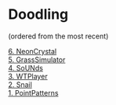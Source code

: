 # Doodling

(ordered from the most recent)

[6. NeonCrystal](https://rawgit.com/PierfrancescoSoffritti/Doodling/master/6.%20NeonCrystal/index.html) <br/>
[5. GrassSimulator](https://rawgit.com/PierfrancescoSoffritti/Doodling/master/5.%20GrassSimulator/index.html) <br/>
[4. SoUNds](https://rawgit.com/PierfrancescoSoffritti/Doodling/master/4.%20SoUNds/index.html) <br/>
[3. WTPlayer](https://rawgit.com/PierfrancescoSoffritti/Doodling/master/3.%20WTPlayer/index.html) <br/>
[2. Snail](https://rawgit.com/PierfrancescoSoffritti/Doodling/master/2.%20Snail/index.html) <br/>
[1. PointPatterns](https://rawgit.com/PierfrancescoSoffritti/Doodling/master/1.%20PointPatterns/index.html) <br/>